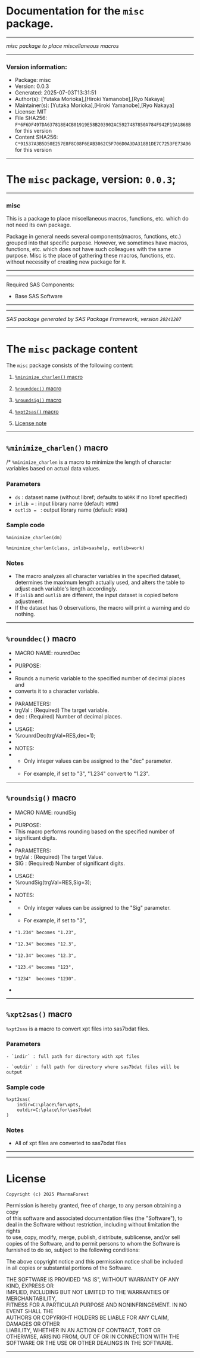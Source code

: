﻿# Documentation for the `misc` package.
  
----------------------------------------------------------------
 
 *misc package to place miscellaneous macros* 
  
----------------------------------------------------------------
 
### Version information:
  
- Package: misc
- Version: 0.0.3
- Generated: 2025-07-03T13:31:51
- Author(s): [Yutaka Morioka],[Hiroki Yamanobe],[Ryo Nakaya]
- Maintainer(s): [Yutaka Morioka],[Hiroki Yamanobe],[Ryo Nakaya]
- License: MIT
- File SHA256: `F*6F6DF497DA637818E4CB01919E58B203902AC5927487850A784F942F19A1868B` for this version
- Content SHA256: `C*91537A3B5D50E257E8F8C08F6EAB3062C5F706D0A3DA318B1DE7C7253FE73A96` for this version
  
---
 
# The `misc` package, version: `0.0.3`;
  
---
 
### misc ###

This is a package to place miscellaneous macros, functions, etc. which do not need its own package.

Package in general needs several components(macros, functions, etc.) grouped into that specific purpose. However, we sometimes have macros, functions, etc. which does not have such colleagues with the same purpose. Misc is the place of gathering these macros, functions, etc. without necessity of creating new package for it.
  
---
 
  
---
 
Required SAS Components: 
  - Base SAS Software
  
---
 
 
--------------------------------------------------------------------
 
*SAS package generated by SAS Package Framework, version `20241207`*
 
--------------------------------------------------------------------
 
# The `misc` package content
The `misc` package consists of the following content:
 
1. [`%minimize_charlen()` macro ](#minimizecharlen-macros-1 )
2. [`%rounddec()` macro ](#rounddec-macros-2 )
3. [`%roundsig()` macro ](#roundsig-macros-3 )
4. [`%xpt2sas()` macro ](#xpt2sas-macros-4 )
  
 
5. [License note](#license)
  
---
 
## `%minimize_charlen()` macro <a name="minimizecharlen-macros-1"></a> ######
/*
`%minimize_charlen` is a macro to minimize the length of character variables 
based on actual data values.

### Parameters
  - `ds` : dataset name (without libref; defaults to `WORK` if no libref specified)
  - `inlib =` : input library name (default: `WORK`)
  - `outlib = ` : output library name (default: `WORK`)

### Sample code

~~~sas
%minimize_charlen(dm)
~~~
~~~sas
%minimize_charlen(class, inlib=sashelp, outlib=work)
~~~

### Notes
- The macro analyzes all character variables in the specified dataset,
  determines the maximum length actually used, and alters the table to adjust
  each variable's length accordingly.
- If `inlib` and `outlib` are different, the input dataset is copied before adjustment.
- If the dataset has 0 observations, the macro will print a warning and do nothing.

  
---
 
## `%rounddec()` macro <a name="rounddec-macros-2"></a> ######

* MACRO NAME: rounrdDec
*
* PURPOSE:
*   
*   Rounds a numeric variable to the specified number of decimal places and 
*   converts it to a character variable.
*
* PARAMETERS:
*   trgVal     : (Required) The target variable.
*   dec        : (Required) Number of decimal places. 
*
* USAGE:
*   %rounrdDec(trgVal=RES,dec=1);
*
* NOTES:
*   - Only integer values can be assigned to the "dec" parameter. 
*   - For example, if set to "3", "1.234" convert to "1.23".

  
---
 
## `%roundsig()` macro <a name="roundsig-macros-3"></a> ######

* MACRO NAME: roundSig
*
* PURPOSE:
*   This macro performs rounding based on the specified number of 
*   significant digits.
*
* PARAMETERS:
*   trgVal     : (Required) The target Value.
*   SIG        : (Required) Number of significant digits. 
*
* USAGE:
*   %roundSig(trgVal=RES,Sig=3);
*
* NOTES:
*   - Only integer values can be assigned to the "Sig" parameter. 
*   - For example, if set to "3", 
*     "1.234" becomes "1.23", 
*     "12.34" becomes "12.3", 
*     "12.34" becomes "12.3", 
*     "123.4" becomes "123", 
*     "1234"  becomes "1230".
* 
  
---
 
## `%xpt2sas()` macro <a name="xpt2sas-macros-4"></a> ######

`%xpt2sas` is a macro to convert xpt files into sas7bdat files.

### Parameters
	- `indir` : full path for directory with xpt files

	- `outdir` : full path for directory where sas7bdat files will be output

### Sample code

~~~sas
%xpt2sas(
	indir=C:\place\for\xpts,
	outdir=C:\place\for\sas7bdat
)
~~~

### Notes
- All of xpt files are converted to sas7bdat files

  
---
 
  
---
 
# License <a name="license"></a> ######
 
	Copyright (c) 2025 PharmaForest

  Permission is hereby granted, free of charge, to any person obtaining a copy  
  of this software and associated documentation files (the "Software"), to deal 
  in the Software without restriction, including without limitation the rights  
  to use, copy, modify, merge, publish, distribute, sublicense, and/or sell     
  copies of the Software, and to permit persons to whom the Software is         
  furnished to do so, subject to the following conditions:                      
                                                                                
  The above copyright notice and this permission notice shall be included       
  in all copies or substantial portions of the Software.                        
                                                                                
  THE SOFTWARE IS PROVIDED "AS IS", WITHOUT WARRANTY OF ANY KIND, EXPRESS OR    
  IMPLIED, INCLUDING BUT NOT LIMITED TO THE WARRANTIES OF MERCHANTABILITY,      
  FITNESS FOR A PARTICULAR PURPOSE AND NONINFRINGEMENT. IN NO EVENT SHALL THE   
  AUTHORS OR COPYRIGHT HOLDERS BE LIABLE FOR ANY CLAIM, DAMAGES OR OTHER        
  LIABILITY, WHETHER IN AN ACTION OF CONTRACT, TORT OR OTHERWISE, ARISING FROM, 
  OUT OF OR IN CONNECTION WITH THE SOFTWARE OR THE USE OR OTHER DEALINGS IN THE 
  SOFTWARE.
  
---
 
